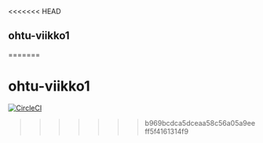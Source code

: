<<<<<<< HEAD
## ohtu-viikko1
=======
# ohtu-viikko1

[![CircleCI](https://circleci.com/gh/tulma95/ohtu-viikko1.svg?style=svg)](https://circleci.com/gh/tulma95/ohtu-viikko1)
>>>>>>> b969bcdca5dceaa58c56a05a9eeff5f4161314f9
